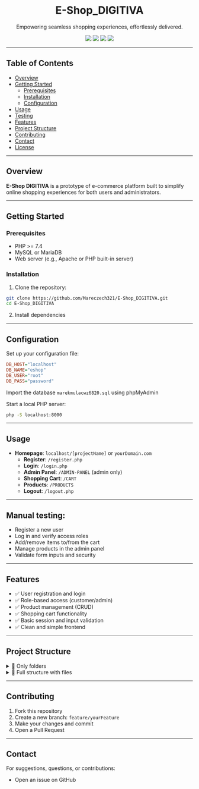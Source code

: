 <p align="center">
  <h1 align="center">E-Shop_DIGITIVA</h1>
</p>
<p align="center">
  Empowering seamless shopping experiences, effortlessly delivered.
</p>

<div align="center">
  <img src="https://img.shields.io/badge/code-PHP-blue.svg" />
  <img src="https://img.shields.io/badge/last%20commit-today-brightgreen.svg" />
  <img src="https://img.shields.io/github/languages/count/Mareczech321/E-Shop_DIGITIVA.svg" />
  <img src="https://img.shields.io/badge/php-66.9%25-blue.svg" />
</div>

---

## Table of Contents

- [Overview](#overview)
- [Getting Started](#getting-started)
  - [Prerequisites](#prerequisites)
  - [Installation](#installation)
  - [Configuration](#configuration)
- [Usage](#usage)
- [Testing](#manual-testing)
- [Features](#features)
- [Project Structure](#project-structure)
- [Contributing](#contributing)
- [Contact](#contact)
- [License](#license)

---

## Overview

**E-Shop DIGITIVA** is a prototype of e-commerce platform built to simplify online shopping experiences for both users and administrators.

---

## Getting Started

### Prerequisites

- PHP >= 7.4
- MySQL or MariaDB
- Web server (e.g., Apache or PHP built-in server)

### Installation

1. Clone the repository:

```bash
git clone https://github.com/Mareczech321/E-Shop_DIGITIVA.git
cd E-Shop_DIGITIVA
```

2. Install dependencies

---

## Configuration

Set up your configuration file:

```ini
DB_HOST="localhost"
DB_NAME="eshop"
DB_USER="root"
DB_PASS="password"
```

Import the database `marekmulacwz6820.sql` using phpMyAdmin

Start a local PHP server:

```bash
php -S localhost:8000
```

---

## Usage

- **Homepage**: `localhost/[projectName]` or `yourDomain.com`
  - **Register**: `/register.php`
  - **Login**: `/login.php`
  - **Admin Panel**: `/ADMIN-PANEL` (admin only)
  - **Shopping Cart**: `/CART`
  - **Products**: `/PRODUCTS`
  - **Logout**: `/logout.php`

---

## Manual testing:

- Register a new user
- Log in and verify access roles
- Add/remove items to/from the cart
- Manage products in the admin panel
- Validate form inputs and security

---

## Features

- ✅ User registration and login
- ✅ Role-based access (customer/admin)
- ✅ Product management (CRUD)
- ✅ Shopping cart functionality
- ✅ Basic session and input validation
- ✅ Clean and simple frontend

---

## Project Structure

<details>
<summary>📁 Only folders</summary>

```plaintext
└── 📁E-Shop_DIGITIVA
    └── 📁ADMIN-PANEL
    └── 📁CART
    └── 📁CONFIG
    └── 📁CSS
    └── 📁DASHBOARD
    └── 📁IMG
        └── 📁PFP
    └── 📁PRODUCTS
```
</details>

<details>
<summary>📄 Full structure with files</summary>

```plaintext
└── 📁E-Shop_DIGITIVA
    └── 📁ADMIN-PANEL
        ├── index.php
        ├── upload.php
    └── 📁CART
        ├── addToCart.php
        ├── index.php
    └── 📁CONFIG
        ├── config.php
        ├── db.php
    └── 📁CSS
        ├── admin.css
        ├── cart.css
        ├── dashboard.css
        ├── products.css
        ├── register.css
        ├── signin.css
        ├── singleP.css
        ├── style.css
    └── 📁DASHBOARD
        ├── index.php
    └── 📁IMG
        └── 📁PFP
            ├── Default.jpg
        ├── arrow.png
        ├── background_cropped.jpg
        ├── background.jpg
        ├── burger.svg
        ├── cart.png
        ├── Digitiva-inverted.png
        ├── Digitiva.png
        ├── Digitiva2.png
        ├── eye.png
        ├── favicon.jpg
        ├── favicon.png
        ├── Gigabyte AORUS 5090.png
        ├── hidden.png
        ├── INNO3D-5090.png
        ├── logout.png
        ├── lupa.png
        ├── noImage.webp
        ├── X-Diablo Gamer.png
    └── 📁PRODUCTS
        ├── index.php
        ├── product.php
    ├── index.php
    ├── login.php
    ├── logout.php
    ├── README.md
    └── register.php
```
</details>

---

## Contributing

1. Fork this repository  
2. Create a new branch: `feature/yourFeature`  
3. Make your changes and commit  
4. Open a Pull Request

---


## Contact

For suggestions, questions, or contributions:

- Open an issue on GitHub
